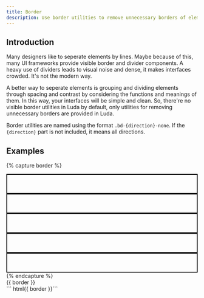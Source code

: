 ```yaml
---
title: Border
description: Use border utilities to remove unnecessary borders of elements.
---
```


## Introduction

Many designers like to seperate elements by lines.
Maybe because of this, many UI frameworks provide visible border
and divider components.
A heavy use of dividers leads to visual noise and dense,
it makes interfaces crowded. It's not the modern way.

A better way to seperate elements is grouping and dividing elements
through spacing and contrast by considering
the functions and meanings of them.
In this way, your interfaces will be simple and clean.
So, there're no visible border utilities in Luda by default,
only utilities for removing unnecessary borders are provided in Luda.

Border utilities are named using the format `.bd-{direction}-none`.
If the `{direction}` part is not included, it means all directions.

## Examples

{% capture border %}
<div style="height: 3rem; border: solid 2px #000" class="bd-t-none mb-small bc-muted"></div>
<div style="height: 3rem; border: solid 2px #000" class="bd-r-none mb-small bc-muted"></div>
<div style="height: 3rem; border: solid 2px #000" class="bd-b-none mb-small bc-muted"></div>
<div style="height: 3rem; border: solid 2px #000" class="bd-l-none mb-small bc-muted"></div>
<div style="height: 3rem; border: solid 2px #000" class="bd-none mb-small bc-muted"></div>
{% endcapture %}
<div class="example">
  {{ border }}
</div>
``` html{{ border }}```